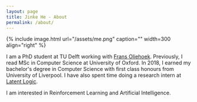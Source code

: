 ```yaml
---
layout: page
title: Jinke He - About
permalink: /about/
---
```


{% include image.html url="/assets/me.png" caption="" width=300 align="right" %}

I am a PhD student at TU Delft working with [Frans Oliehoek](https://www.fransoliehoek.net/wp/). Previously, I read MSc in Computer Science at University of Oxford. In 2018, I earned my bachelor's degree in Computer Science with first class honours from University of Liverpool. I have also spent time doing a research intern at [Latent Logic](https://www.latentlogic.com).

I am interested in Reinforcement Learning and Artificial Intelligence.
